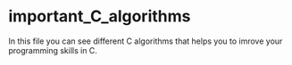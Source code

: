 # important_C_algorithms
In this file you can see different C algorithms that helps you to imrove your programming skills in C.
